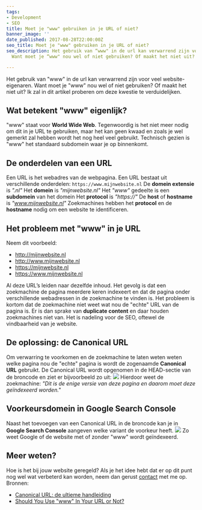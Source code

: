 ```yaml
---
tags:
- Development
- SEO
title: Moet je "www" gebruiken in je URL of niet?
banner_image: ''
date_published: 2017-08-28T22:00:00Z
seo_title: Moet je "www" gebruiken in je URL of niet?
seo_description: Het gebruik van “www" in de url kan verwarrend zijn voor veel website-eigenaren.
  Want moet je “www" nou wel of niet gebruiken? Of maakt het niet uit?

---
```

Het gebruik van "www" in de url kan verwarrend zijn voor veel website-eigenaren. Want moet je "www" nou wel of niet gebruiken? Of maakt het niet uit? Ik zal in dit artikel proberen om deze kwestie te verduidelijken.

## Wat betekent "www" eigenlijk?

"www" staat voor **World Wide Web**. Tegenwoordig is het niet meer nodig om dit in je URL te gebruiken, maar het kan geen kwaad en zoals je wel gemerkt zal hebben wordt het nog heel veel gebruikt. Technisch gezien is "www" het standaard subdomein waar je op binnenkomt.

## De onderdelen van een URL

Een URL is het webadres van de webpagina. Een URL bestaat uit verschillende onderdelen: `https://www.mijnwebsite.nl` De **domein extensie** is _".nl"_ Het **domein** is _"mijnwebsite.nl"_ Het _"www"_ gedeelte is een **subdomein** van het domein Het **protocol** is _"https://"_ De **host** of **hostname** is _"www.mijnwebsite.nl"_ Zoekmachines hebben het **protocol** en de **hostname** nodig om een website te identificeren.

## Het probleem met "www" in je URL

Neem dit voorbeeld:

*   http://mijnwebsite.nl
*   http://www.mijnwebsite.nl
*   https://mijnwebsite.nl
*   https://www.mijnwebsite.nl

Al deze URL’s leiden naar dezelfde inhoud. Het gevolg is dat een zoekmachine de pagina meerdere keren indexeert en dat de pagina onder verschillende webadressen in de zoekmachine te vinden is. Het probleem is kortom dat de zoekmachine niet weet wat nou de "echte" URL van de pagina is. Er is dan sprake van **duplicate content** en daar houden zoekmachines niet van. Het is nadeling voor de SEO, oftewel de vindbaarheid van je website.

## De oplossing: de Canonical URL

Om verwarring te voorkomen en de zoekmachine te laten weten weten welke pagina nou de "echte" pagina is wordt de zogenaamde **Canonical URL** gebruikt. De Canonical URL wordt opgenomen in de HEAD-sectie van de broncode en ziet er bijvoorbeeld zo uit: ![](https://www.corneelonline.nl/wp-content/uploads/2017/08/canonical-url.png) Hierdoor weet de zoekmachine: _"Dit is de enige versie van deze pagina en daarom moet deze geïndexeerd worden."_

## Voorkeursdomein in Google Search Console

Naast het toevoegen van een Canonical URL in de broncode kan je in **Google Search Console** aangeven welke variant de voorkeur heeft. ![](https://www.corneelonline.nl/wp-content/uploads/2017/08/google-search-cobnsole.png) Zo weet Google of de website met of zonder "www" wordt geïndexeerd.

## Meer weten?

Hoe is het bij jouw website geregeld? Als je het idee hebt dat er op dit punt nog wel wat verbeterd kan worden, neem dan gerust [contact](https://www.corneelonline.nl/contact/) met me op. Bronnen:

*   [Canonical URL: de ultieme handleiding](https://www.contentking.nl/academy/canonical/)
*   [Should You Use "www" In Your URL or Not?](https://ithemes.com/2017/01/09/www-in-url-domain/)